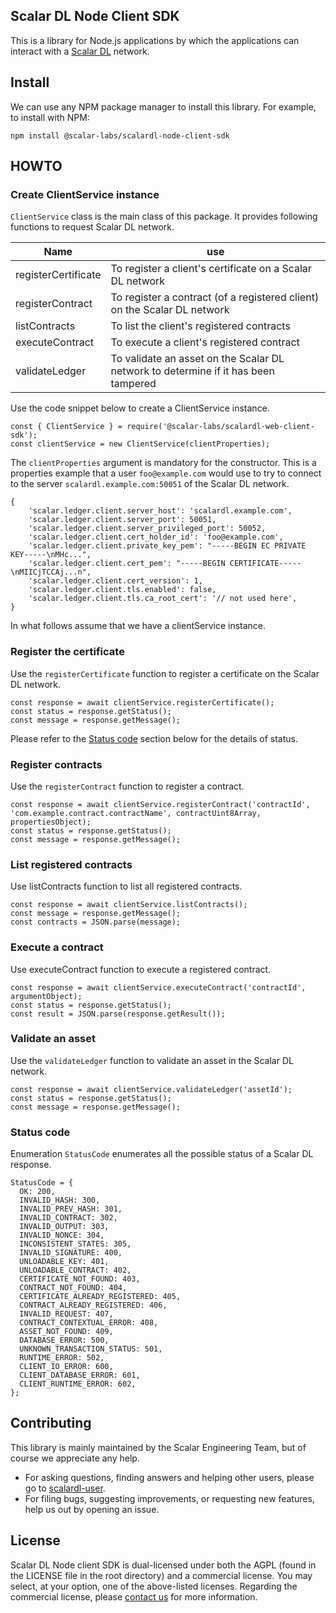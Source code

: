 ## Scalar DL Node Client SDK

This is a library for Node.js applications by which the applications can interact with a [Scalar DL](https://github.com/scalar-labs/scalardl) network.

## Install

We can use any NPM package manager to install this library. For example, to install with NPM:
```
npm install @scalar-labs/scalardl-node-client-sdk
```

## HOWTO

### Create ClientService instance

`ClientService` class is the main class of this package.
It provides following functions to request Scalar DL network.

|Name|use|
|----|---|
|registerCertificate|To register a client's certificate on a Scalar DL network|
|registerContract|To register a contract (of a registered client) on the Scalar DL network|
|listContracts|To list the client's registered contracts|
|executeContract|To execute a client's registered contract|
|validateLedger|To validate an asset on the Scalar DL network to determine if it has been tampered|

Use the code snippet below to create a ClientService instance.

```
const { ClientService } = require('@scalar-labs/scalardl-web-client-sdk');
const clientService = new ClientService(clientProperties);
```

The `clientProperties` argument is mandatory for the constructor.
This is a properties example that a user `foo@example.com` would use to try to connect to the server `scalardl.example.com:50051` of the Scalar DL network.
```
{
    'scalar.ledger.client.server_host': 'scalardl.example.com',
    'scalar.ledger.client.server_port': 50051,
    'scalar.ledger.client.server_privileged_port': 50052,
    'scalar.ledger.client.cert_holder_id': 'foo@example.com',
    'scalar.ledger.client.private_key_pem': "-----BEGIN EC PRIVATE KEY-----\nMHc...",
    'scalar.ledger.client.cert_pem': "-----BEGIN CERTIFICATE-----\nMIICjTCCAj...n",
    'scalar.ledger.client.cert_version': 1,
    'scalar.ledger.client.tls.enabled': false,
    'scalar.ledger.client.tls.ca_root_cert': '// not used here',
}
```

In what follows assume that we have a clientService instance.

### Register the certificate
Use the `registerCertificate` function to register a certificate on the Scalar DL network.
```
const response = await clientService.registerCertificate();
const status = response.getStatus();
const message = response.getMessage();
```
Please refer to the [Status code](#status-code) section below for the details of status.

### Register contracts
Use the `registerContract` function to register a contract.
```
const response = await clientService.registerContract('contractId', 'com.example.contract.contractName', contractUint8Array, propertiesObject);
const status = response.getStatus();
const message = response.getMessage();
```

### List registered contracts
Use listContracts function to list all registered contracts.
```
const response = await clientService.listContracts();
const message = response.getMessage();
const contracts = JSON.parse(message);
```

### Execute a contract
Use executeContract function to execute a registered contract.
```
const response = await clientService.executeContract('contractId', argumentObject);
const status = response.getStatus();
const result = JSON.parse(response.getResult());
```

### Validate an asset
Use the `validateLedger` function to validate an asset in the Scalar DL network.
```
const response = await clientService.validateLedger('assetId');
const status = response.getStatus();
const message = response.getMessage();
```

### Status code
Enumeration `StatusCode` enumerates all the possible status of a Scalar DL response.
```
StatusCode = {
  OK: 200,
  INVALID_HASH: 300,
  INVALID_PREV_HASH: 301,
  INVALID_CONTRACT: 302,
  INVALID_OUTPUT: 303,
  INVALID_NONCE: 304,
  INCONSISTENT_STATES: 305,
  INVALID_SIGNATURE: 400,
  UNLOADABLE_KEY: 401,
  UNLOADABLE_CONTRACT: 402,
  CERTIFICATE_NOT_FOUND: 403,
  CONTRACT_NOT_FOUND: 404,
  CERTIFICATE_ALREADY_REGISTERED: 405,
  CONTRACT_ALREADY_REGISTERED: 406,
  INVALID_REQUEST: 407,
  CONTRACT_CONTEXTUAL_ERROR: 408,
  ASSET_NOT_FOUND: 409,
  DATABASE_ERROR: 500,
  UNKNOWN_TRANSACTION_STATUS: 501,
  RUNTIME_ERROR: 502,
  CLIENT_IO_ERROR: 600,
  CLIENT_DATABASE_ERROR: 601,
  CLIENT_RUNTIME_ERROR: 602,
};
```

## Contributing
This library is mainly maintained by the Scalar Engineering Team, but of course we appreciate any help.

* For asking questions, finding answers and helping other users, please go to [scalardl-user](https://groups.google.com/forum/#!forum/scalardl-user).
* For filing bugs, suggesting improvements, or requesting new features, help us out by opening an issue.

## License
Scalar DL Node client SDK is dual-licensed under both the AGPL (found in the LICENSE file in the root directory) and a commercial license. You may select, at your option, one of the above-listed licenses. Regarding the commercial license, please [contact us](https://scalar-labs.com/contact_us/) for more information.
